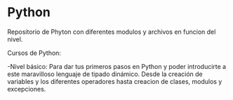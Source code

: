 # Python

Repositorio de Phyton con diferentes modulos y archivos en funcion del nivel.

Cursos de Python:

-Nivel básico: Para dar tus primeros pasos en Python y poder introducirte a este maravilloso lenguaje de tipado dinámico.
Desde la creación de variables y los diferentes operadores hasta creacion de clases, modulos y excepciones.
